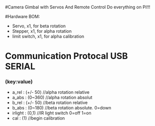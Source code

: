 #Camera Gimbal with Servos And Remote Control
Do everything on Pi!!!

#Hardware BOM:

- Servo, x1, for beta rotation
- Stepper, x1, for alpha rotation
- limit switch, x1, for alpha calibration



# Communication Protocal USB SERIAL
### (key:value)
- a_rel : (+/- 50) //alpha rotation relative 
- a_abs : (0~360) //alpha rotation absolut
- b_rel : (+/- 50) //beta rotation relative
- b_abs : (0~180) //beta rotation absolute. 0=down
- irlight : (0,1) //IR light switch 0=off 1=on
- cal : (1) //begin calibration

